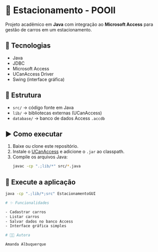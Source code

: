 # 🚗 Estacionamento - POOII

Projeto acadêmico em **Java** com integração ao **Microsoft Access** para gestão de carros em um estacionamento.

## 📌 Tecnologias
- Java
- JDBC
- Microsoft Access
- UCanAccess Driver
- Swing (interface gráfica)

## 📂 Estrutura
- `src/` → código fonte em Java
- `lib/` → bibliotecas externas (UCanAccess)
- `database/` → banco de dados Access `.accdb`

## ▶️ Como executar
1. Baixe ou clone este repositório.
2. Instale o [UCanAccess](http://ucanaccess.sourceforge.net/site.html) e adicione o `.jar` ao classpath.
3. Compile os arquivos Java:
   ```bash
   javac -cp ".;lib/*" src/*.java

## 🚀 Execute a aplicação
```bash
java -cp ".;lib/*;src" EstacionamentoGUI

# ✨ Funcionalidades

- Cadastrar carros
- Listar carros
- Salvar dados no banco Access
- Interface gráfica simples

# 👩‍💻 Autora

Amanda Albuquerque
